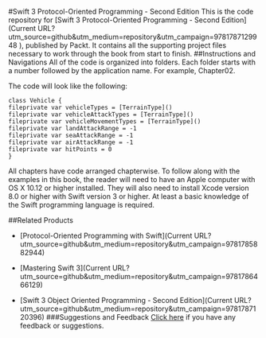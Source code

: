 #Swift 3 Protocol-Oriented Programming - Second Edition
This is the code repository for [Swift 3 Protocol-Oriented Programming - Second Edition](Current URL?utm_source=github&utm_medium=repository&utm_campaign=9781787129948 ), published by Packt. It contains all the supporting project files necessary to work through the book from start to finish.
##Instructions and Navigations
All of the code is organized into folders. Each folder starts with a number followed by the application name. For example, Chapter02.



The code will look like the following:
```
class Vehicle {
fileprivate var vehicleTypes = [TerrainType]()
fileprivate var vehicleAttackTypes = [TerrainType]()
fileprivate var vehicleMovementTypes = [TerrainType]()
fileprivate var landAttackRange = -1
fileprivate var seaAttackRange = -1
fileprivate var airAttackRange = -1
fileprivate var hitPoints = 0
}
```

All chapters have code arranged chapterwise. To follow along with the examples in this book, the reader will need to have an Apple computer with OS X 10.12 or higher installed. They will also need to install Xcode version 8.0 or higher with Swift version 3 or higher. At least a basic knowledge of the Swift programming language is required.

##Related Products
* [Protocol-Oriented Programming with Swift](Current URL?utm_source=github&utm_medium=repository&utm_campaign=9781785882944)

* [Mastering Swift 3](Current URL?utm_source=github&utm_medium=repository&utm_campaign=9781786466129)

* [Swift 3 Object Oriented Programming - Second Edition](Current URL?utm_source=github&utm_medium=repository&utm_campaign=9781787120396)
###Suggestions and Feedback
[Click here](https://docs.google.com/forms/d/e/1FAIpQLSe5qwunkGf6PUvzPirPDtuy1Du5Rlzew23UBp2S-P3wB-GcwQ/viewform) if you have any feedback or suggestions.

